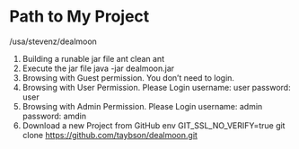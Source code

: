 # Path to My Project
  /usa/stevenz/dealmoon
1. Building a runable jar file
   ant clean
   ant
2. Execute the jar file
   java -jar dealmoon.jar
3. Browsing with Guest permission.
   You don’t need to login.
4. Browsing with User Permission.
   Please Login
   username: user
   password: user
5. Browsing with Admin Permission.
   Please Login
   username: admin
   password: amdin
6. Download a new Project from GitHub
   env GIT_SSL_NO_VERIFY=true git clone https://github.com/taybson/dealmoon.git
   